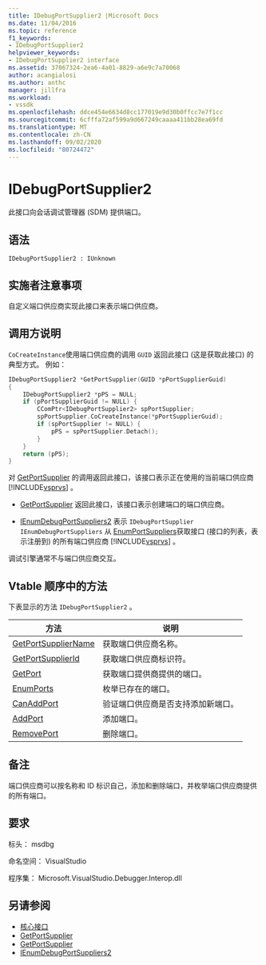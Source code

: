 ```yaml
---
title: IDebugPortSupplier2 |Microsoft Docs
ms.date: 11/04/2016
ms.topic: reference
f1_keywords:
- IDebugPortSupplier2
helpviewer_keywords:
- IDebugPortSupplier2 interface
ms.assetid: 37067324-2ea6-4a01-8829-a6e9c7a70068
author: acangialosi
ms.author: anthc
manager: jillfra
ms.workload:
- vssdk
ms.openlocfilehash: ddce454e6634d8cc177019e9d30b0ffcc7e7f1cc
ms.sourcegitcommit: 6cfffa72af599a9d667249caaaa411bb28ea69fd
ms.translationtype: MT
ms.contentlocale: zh-CN
ms.lasthandoff: 09/02/2020
ms.locfileid: "80724472"
---
```

# <a name="idebugportsupplier2"></a>IDebugPortSupplier2
此接口向会话调试管理器 (SDM) 提供端口。

## <a name="syntax"></a>语法

```
IDebugPortSupplier2 : IUnknown
```

## <a name="notes-for-implementers"></a>实施者注意事项
自定义端口供应商实现此接口来表示端口供应商。

## <a name="notes-for-callers"></a>调用方说明
`CoCreateInstance`使用端口供应商的调用 `GUID` 返回此接口 (这是获取此接口) 的典型方式。 例如：

```cpp
IDebugPortSupplier2 *GetPortSupplier(GUID *pPortSupplierGuid)
{
    IDebugPortSupplier2 *pPS = NULL;
    if (pPortSupplierGuid != NULL) {
        CComPtr<IDebugPortSupplier2> spPortSupplier;
        spPortSupplier.CoCreateInstance(*pPortSupplierGuid);
        if (spPortSupplier != NULL) {
            pPS = spPortSupplier.Detach();
        }
    }
    return (pPS);
}
```

对 [GetPortSupplier](../../../extensibility/debugger/reference/idebugcoreserver2-getportsupplier.md) 的调用返回此接口，该接口表示正在使用的当前端口供应商 [!INCLUDE[vsprvs](../../../code-quality/includes/vsprvs_md.md)] 。

- [GetPortSupplier](../../../extensibility/debugger/reference/idebugport2-getportsupplier.md) 返回此接口，该接口表示创建端口的端口供应商。

- [IEnumDebugPortSuppliers2](../../../extensibility/debugger/reference/ienumdebugportsuppliers2.md) 表示 `IDebugPortSupplier` `IEnumDebugPortSuppliers` 从 [EnumPortSuppliers](../../../extensibility/debugger/reference/idebugcoreserver2-enumportsuppliers.md)获取接口 (接口的列表，表示注册到) 的所有端口供应商 [!INCLUDE[vsprvs](../../../code-quality/includes/vsprvs_md.md)] 。

调试引擎通常不与端口供应商交互。

## <a name="methods-in-vtable-order"></a>Vtable 顺序中的方法
下表显示的方法 `IDebugPortSupplier2` 。

|方法|说明|
|------------|-----------------|
|[GetPortSupplierName](../../../extensibility/debugger/reference/idebugportsupplier2-getportsuppliername.md)|获取端口供应商名称。|
|[GetPortSupplierId](../../../extensibility/debugger/reference/idebugportsupplier2-getportsupplierid.md)|获取端口供应商标识符。|
|[GetPort](../../../extensibility/debugger/reference/idebugportsupplier2-getport.md)|获取端口提供商提供的端口。|
|[EnumPorts](../../../extensibility/debugger/reference/idebugportsupplier2-enumports.md)|枚举已存在的端口。|
|[CanAddPort](../../../extensibility/debugger/reference/idebugportsupplier2-canaddport.md)|验证端口供应商是否支持添加新端口。|
|[AddPort](../../../extensibility/debugger/reference/idebugportsupplier2-addport.md)|添加端口。|
|[RemovePort](../../../extensibility/debugger/reference/idebugportsupplier2-removeport.md)|删除端口。|

## <a name="remarks"></a>备注
端口供应商可以按名称和 ID 标识自己，添加和删除端口，并枚举端口供应商提供的所有端口。

## <a name="requirements"></a>要求
标头： msdbg

命名空间： VisualStudio

程序集： Microsoft.VisualStudio.Debugger.Interop.dll

## <a name="see-also"></a>另请参阅
- [核心接口](../../../extensibility/debugger/reference/core-interfaces.md)
- [GetPortSupplier](../../../extensibility/debugger/reference/idebugport2-getportsupplier.md)
- [GetPortSupplier](../../../extensibility/debugger/reference/idebugcoreserver2-getportsupplier.md)
- [IEnumDebugPortSuppliers2](../../../extensibility/debugger/reference/ienumdebugportsuppliers2.md)
